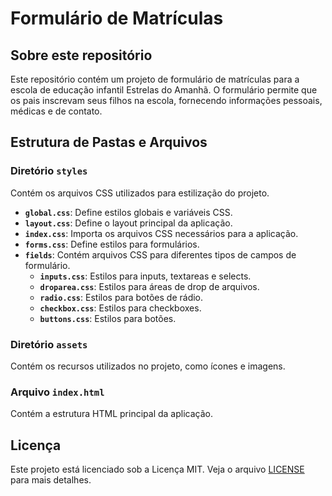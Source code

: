 # Formulário de Matrículas

## Sobre este repositório

Este repositório contém um projeto de formulário de matrículas para a escola de educação infantil Estrelas do Amanhã. O formulário permite que os pais inscrevam seus filhos na escola, fornecendo informações pessoais, médicas e de contato.

## Estrutura de Pastas e Arquivos

### Diretório `styles`
Contém os arquivos CSS utilizados para estilização do projeto.

- **`global.css`**: Define estilos globais e variáveis CSS.
- **`layout.css`**: Define o layout principal da aplicação.
- **`index.css`**: Importa os arquivos CSS necessários para a aplicação.
- **`forms.css`**: Define estilos para formulários.
- **`fields`**: Contém arquivos CSS para diferentes tipos de campos de formulário.
  - **`inputs.css`**: Estilos para inputs, textareas e selects.
  - **`droparea.css`**: Estilos para áreas de drop de arquivos.
  - **`radio.css`**: Estilos para botões de rádio.
  - **`checkbox.css`**: Estilos para checkboxes.
  - **`buttons.css`**: Estilos para botões.

### Diretório `assets`
Contém os recursos utilizados no projeto, como ícones e imagens.

### Arquivo `index.html`
Contém a estrutura HTML principal da aplicação.

## Licença
Este projeto está licenciado sob a Licença MIT. Veja o arquivo [LICENSE](LICENSE) para mais detalhes.
